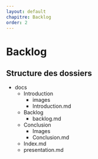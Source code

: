 ```yaml
---
layout: default
chapitre: Backlog
order: 2
---
```

<!--  -->

# Backlog

## Structure des dossiers

- docs
  - Introduction
    - images
    - Introduction.md
  - Backlog
    - backlog.md 
  - Conclusion
    - Images
    - Conclusion.md
  - Index.md
  -  presentation.md

